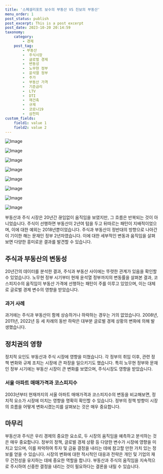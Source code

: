 ```yaml
---
title: '스페셜리포트 보수의 부동산 VS 진보의 부동산'
menu_order: 1
post_status: publish
post_excerpt: This is a post excerpt
post_date: 2023-10-20 20:14:59
taxonomy:
    category:
        - 경제
    post_tag:
        - 부동산
        -  주식시장
        -  글로벌 경제
        -  변동성
        -  노무현 정부
        -  윤석열 정부
        -  주가
        -  부동산 가격
        -  기준금리
        -  LTV
        -  DTI
        -  재건축
        -  규제
        -  코로나19
        -  삼천피
custom_fields:
    field1: value 1
    field2: value 2
---
```


![Image](https://imgnews.pstatic.net/image/050/2024/02/06/0000071580_001_20240206070201140.jpg?type=w647)

![Image](https://imgnews.pstatic.net/image/050/2024/02/06/0000071580_002_20240206070201172.jpg?type=w647)

![Image](https://imgnews.pstatic.net/image/050/2024/02/06/0000071580_003_20240206070201208.jpg?type=w647)

![Image](https://imgnews.pstatic.net/image/050/2024/02/06/0000071580_004_20240206070201242.jpg?type=w647)

![Image](https://imgnews.pstatic.net/image/050/2024/02/06/0000071580_005_20240206070201276.jpg?type=w647)

![Image](https://imgnews.pstatic.net/image/050/2024/02/06/0000071580_002_20240206070201172.jpg?type=w647)

![Image](https://imgnews.pstatic.net/image/050/2024/02/06/0000071580_007_20240206070201356.jpg?type=w647)

![Image](https://imgnews.pstatic.net/image/050/2024/02/06/0000071580_008_20240206070201386.jpg?type=w647)

부동산과 주식 시장은 20년간 끊임없이 움직임을 보였지만, 그 흐름은 반복되는 것이 아니었습니다. 주식이 선행하면 부동산이 2년여 텀을 두고 뒤따르는 패턴이 지배적이었으며, 이에 대한 예외는 2018년뿐이었습니다. 주식과 부동산이 정반대의 방향으로 나아간 이 기이한 해는 문재인 정부 2년차였습니다. 이에 대한 세부적인 변동과 움직임을 살펴보면 다양한 흥미로운 결과를 발견할 수 있습니다.

## 주식과 부동산의 변동성
20년간의 데이터를 분석한 결과, 주식과 부동산 사이에는 뚜렷한 관계가 있음을 확인할 수 있었습니다. 노무현 정부 시기부터 현재 윤석열 정부까지의 변동률을 살펴본 결과, 코스피지수의 움직임이 부동산 가격에 선행하는 패턴이 주를 이루고 있었으며, 이는 대체로 글로벌 경제 변수의 영향을 받았습니다.

### 과거 사례
과거에는 주식과 부동산이 함께 상승하거나 하락하는 경우는 거의 없었습니다. 2008년, 2011년, 2022년 등 세 차례의 동반 하락은 대부분 글로벌 경제 상황의 변화에 의해 발생했습니다.

## 정치권의 영향
정치적 요인도 부동산과 주식 시장에 영향을 미쳤습니다. 각 정부의 취임 이후, 관련 정책 변화와 규제 조치는 시장에 큰 파장을 일으키기도 했습니다. 특히 노무현 정부와 문재인 정부 시기에는 부동산 시장이 큰 변화를 보였으며, 주식시장도 영향을 받았습니다.

### 서울 아파트 매매가격과 코스피지수
2003년부터 현재까지의 서울 아파트 매매가격과 코스피지수의 변동을 비교해보면, 정치적 요소가 시장에 미치는 영향을 명확히 확인할 수 있습니다. 정부의 정책 방향이 시장의 흐름을 어떻게 변화시켰는지를 살펴보는 것은 매우 중요합니다.

## 마무리
부동산과 주식은 우리 경제의 중요한 요소로, 두 시장의 움직임을 예측하고 분석하는 것은 매우 중요합니다. 정부의 정책, 글로벌 경제 상황 등 다양한 변수가 시장에 영향을 미치고 있으며, 이를 파악하여 투자 및 금융 결정을 내리는 데에 참고할 만한 가치 있는 정보를 얻을 수 있습니다. 시장의 변화에 대한 적시적인 대응과 전략은 개인 및 기업의 재무 건전성을 유지하는 데에 중요한 역할을 합니다. 부동산과 주식의 움직임을 지속적으로 주시하여 신중한 결정을 내리는 것이 필요하다는 결론을 내릴 수 있습니다.
